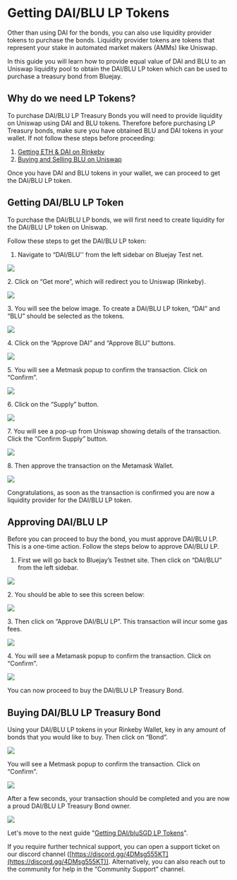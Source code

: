 # Getting DAI/BLU LP Tokens

Other than using DAI for the bonds, you can also use liquidity provider tokens to purchase the bonds. Liquidity provider tokens are tokens that represent your stake in automated market makers (AMMs) like Uniswap.

In this guide you will learn how to provide equal value of DAI and BLU to an Uniswap liquidity pool to obtain the DAI/BLU LP token which can be used to purchase a treasury bond from Bluejay.

## Why do we need LP Tokens?

To purchase DAI/BLU LP Treasury Bonds you will need to provide liquidity on Uniswap using DAI and BLU tokens. Therefore before purchasing LP Treasury bonds, make sure you have obtained BLU and DAI tokens in your wallet. If not follow these steps before proceeding:

1. [Getting ETH & DAI on Rinkeby](getting-eth-and-dai-on-rinkeby.md)
2. [Buying and Selling BLU on Uniswap](buying-and-selling-blu-on-uniswap.md)

Once you have DAI and BLU tokens in your wallet, we can proceed to get the DAI/BLU LP token.

## Getting DAI/BLU LP Token

To purchase the DAI/BLU LP bonds, we will first need to create liquidity for the DAI/BLU LP token on Uniswap.

Follow these steps to get the DAI/BLU LP token:

1. Navigate to “DAI/BLU'' from the left sidebar on Bluejay Test net.

![](../../.gitbook/assets/daiblu\_1.png)

2\. Click on “Get more”, which will redirect you to Uniswap (Rinkeby).

![](../../.gitbook/assets/get\_more\_daiblu.png)

3\. You will see the below image. To create a DAI/BLU LP token, “DAI” and “BLU” should be selected as the tokens.

![](../../.gitbook/assets/daiblu\_10.png)

4\. Click on the “Approve DAI” and “Approve BLU” buttons.

![](../../.gitbook/assets/daiblu\_12.png)

5\. You will see a Metmask popup to confirm the transaction. Click on “Confirm”.

![](<../../.gitbook/assets/click\_on\_confirm (1).png>)

6\. Click on the “Supply” button.

![](../../.gitbook/assets/daiblu\_11.png)

7\. You will see a pop-up from Uniswap showing details of the transaction. Click the “Confirm Supply” button.

![](../../.gitbook/assets/daiblu\_13.png)

8\. Then approve the transaction on the Metamask Wallet.

![](../../.gitbook/assets/confirm\_supply.png)

Congratulations, as soon as the transaction is confirmed you are now a liquidity provider for the DAI/BLU LP token.

## Approving DAI/BLU LP

Before you can proceed to buy the bond, you must approve DAI/BLU LP. This is a one-time action. Follow the steps below to approve DAI/BLU LP.

1. First we will go back to Bluejay’s Testnet site. Then click on “DAI/BLU” from the left sidebar.

![](../../.gitbook/assets/daiblu\_4.png)

2\. You should be able to see this screen below:

![](../../.gitbook/assets/daiblu\_\_1.png)

3\. Then click on “Approve DAI/BLU LP”. This transaction will incur some gas fees.

![](../../.gitbook/assets/daiblu\_\_2.png)

4\. You will see a Metamask popup to confirm the transaction. Click on “Confirm”.

![](../../.gitbook/assets/daiblu\_3.png)

You can now proceed to buy the DAI/BLU LP Treasury Bond.

## Buying DAI/BLU LP Treasury Bond

Using your DAI/BLU LP tokens in your Rinkeby Wallet, key in any amount of bonds that you would like to buy. Then click on “Bond”.

![](../../.gitbook/assets/buy\_daiblu\_bond.png)

You will see a Metmask popup to confirm the transaction. Click on “Confirm”.

![](../../.gitbook/assets/daiblu\_5.png)

After a few seconds, your transaction should be completed and you are now a proud DAI/BLU LP Treasury Bond owner.

![](../../.gitbook/assets/daiblu\_bond\_purchased.png)

Let's move to the next guide "[Getting DAI/bluSGD LP Tokens](getting-dai-blusgd-lp-tokens.md)".

If you require further technical support, you can open a support ticket on our discord channel ([https://discord.gg/4DMsg555KT](https://discord.gg/4DMsg555KT)). Alternatively, you can also reach out to the community for help in the “Community Support” channel.

